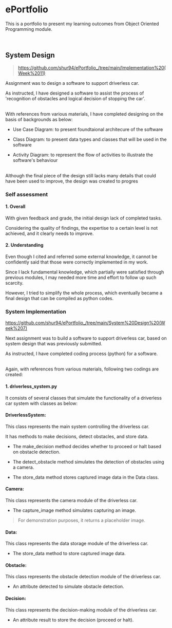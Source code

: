 # ePortfolio
This is a portfolio to present my learning outcomes from Object Oriented Programming module.

</br>

## System Design
>https://github.com/shur94/ePortfolio_/tree/main/Implementation%20(Week%2011)

Assignment was to design a software to support driverless car.

As instructed, I have designed a software to assist the process of 'recognition of obstacles and logical decision of stopping the car'.

</br>
With references from various materials, I have completed designing on the basis of backgrounds as below:

- Use Case Diagram: to present foundtaional architecure of the software

- Class Diagram: to present data types and classes that will be used in the software

- Activity Diagram: to represent the flow of activities to illustrate the software's behaviour

</br>
Although the final piece of the design still lacks many details that could have been used to improve, the design was created to progres

### Self assessment
#### 1. Overall
With given feedback and grade, the initial design lack of completed tasks.

Considering the quality of findings, the expertise to a certain level is not achieved, and it clearly needs to improve.

#### 2. Understanding
Even though I cited and referred some external knowledge, it cannot be confidently said that those were correctly implemented in my work.

Since I lack fundamental knowledge, which partially were satisfied through previous modules, I may needed more time and effort to follow up such scarcity.

However, I tried to simplify the whole process, which eventually became a final design that can be compiled as python codes.

### System Implementation
https://github.com/shur94/ePortfolio_/tree/main/System%20Design%20(Week%207)

Next assignment was to build a software to support driverless car, based on system design that was previously submitted.

As instructed, I have completed coding process (python) for a software.

</br>
Again, with references from various materials, following two codings are created:

#### 1. driverless_system.py

It consists of several classes that simulate the functionality of a driverless car system with classes as below:

#### DriverlessSystem:
This class represents the main system controlling the driverless car.

It has methods to make decisions, detect obstacles, and store data.

- The make_decision method decides whether to proceed or halt based on obstacle detection.

- The detect_obstacle method simulates the detection of obstacles using a camera.

- The store_data method stores captured image data in the Data class.

#### Camera:

This class represents the camera module of the driverless car.

- The capture_image method simulates capturing an image.
>For demonstration purposes, it returns a placeholder image.

#### Data:
This class represents the data storage module of the driverless car.

- The store_data method to store captured image data.

#### Obstacle:
This class represents the obstacle detection module of the driverless car.

- An attribute detected to simulate obstacle detection.

#### Decision:
This class represents the decision-making module of the driverless car.

- An attribute result to store the decision (proceed or halt).
